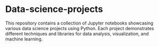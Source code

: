 # Data-science-projects

This repository contains a collection of Jupyter notebooks showcasing various data science projects using Python. Each project demonstrates different techniques and libraries for data analysis, visualization, and machine learning.
